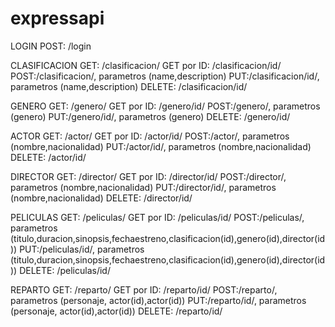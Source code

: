 # expressapi

LOGIN
	POST: /login

CLASIFICACION
	GET: /clasificacion/
	GET por ID: /clasificacion/id/
	POST:/clasificacion/, parametros (name,description)
	PUT:/clasificacion/id/, parametros (name,description)
	DELETE: /clasificacion/id/


GENERO
	GET: /genero/
	GET por ID: /genero/id/
	POST:/genero/, parametros (genero)
	PUT:/genero/id/, parametros (genero)
	DELETE: /genero/id/


ACTOR
	GET: /actor/
	GET por ID: /actor/id/
	POST:/actor/, parametros (nombre,nacionalidad)
	PUT:/actor/id/, parametros (nombre,nacionalidad)
	DELETE: /actor/id/


DIRECTOR
	GET: /director/
	GET por ID: /director/id/
	POST:/director/, parametros (nombre,nacionalidad)
	PUT:/director/id/, parametros (nombre,nacionalidad)
	DELETE: /director/id/


PELICULAS
	GET: /peliculas/
	GET por ID: /peliculas/id/
	POST:/peliculas/, parametros (titulo,duracion,sinopsis,fechaestreno,clasificacion(id),genero(id),director(id))
	PUT:/peliculas/id/, parametros (titulo,duracion,sinopsis,fechaestreno,clasificacion(id),genero(id),director(id))
	DELETE: /peliculas/id/


REPARTO
	GET: /reparto/
	GET por ID: /reparto/id/
	POST:/reparto/, parametros (personaje, actor(id),actor(id))
	PUT:/reparto/id/, parametros (personaje, actor(id),actor(id))
	DELETE: /reparto/id/
